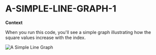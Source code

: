 # A-SIMPLE-LINE-GRAPH-1

**Context**

When you run this code, you'll see a simple graph illustrating how the square values increase with the index.


![A Simple Line Graph](https://github.com/user-attachments/assets/d8b6b28f-133f-48bd-a43c-03626a8bbd70)





